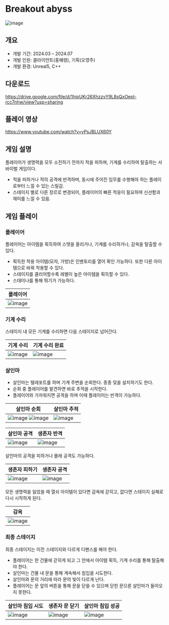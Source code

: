 # Breakout abyss
![image](https://github.com/user-attachments/assets/e8227d33-de1f-49ad-97ef-e1364fe0a233)

## 개요
* 개발 기간: 2024.03 – 2024.07
* 개발 인원: 클라이언트(홍혜령), 기획(오영주)
* 개발 환경: Unreal5, C++

## 다운로드
https://drive.google.com/file/d/1hipUKr26XhzzvY9L8sQxOepl-rcc7nhw/view?usp=sharing

## 플레이 영상
https://www.youtube.com/watch?v=yPsJBLUX60Y

## 게임 설명
플레이어가 생명력을 모두 소진하기 전까지 적을 피하며, 기계를 수리하여 탈출하는 서바이벌 게임이다.

* 적을 피하거나 적의 공격에 반격하며, 동시에 주어진 임무를 수행해야 하는 플레이로부터 느낄 수 있는 스릴감.
* 스테이지 별로 다른 장르로 변경되어, 플레이어의 빠른 적응이 필요하여 신선함과 재미를 느낄 수 있음.

## 게임 플레이
### 플레이어
플레이어는 아이템을 획득하여 스탯을 올리거나, 기계를 수리하거나, 감옥을 탈출할 수 있다.
* 획득한 착용 아이템(모자, 가방)은 인벤토리를 열어 확인 가능하다. 또한 다른 아이템으로 바꿔 착용할 수 있다.
* 스테이지를 클리어할수록 레벨이 높은 아이템을 획득할 수 있다.
* 스태미나를 통해 뛰기가 가능하다.

|플레이어|
|---|
|![image](https://github.com/user-attachments/assets/d586066a-c4d9-421f-979f-c365f7c9db2e)|

### 기계 수리
스테이지 내 모든 기계를 수리하면 다음 스테이지로 넘어간다.

|기계 수리|기계 수리 완료|
|---|---|
|![image](https://github.com/user-attachments/assets/596a0d01-1b7e-4802-9971-238fcaf01400)|![image](https://github.com/user-attachments/assets/5621d6b5-6b53-4b81-948f-e6f59a6306bd)|

### 살인마
* 살인마는 텔레포트를 하며 기계 주변을 순회한다. 종종 덫을 설치하기도 한다.
* 순회 중 플레이어를 발견하면 바로 추적을 시작한다.
* 플레이어와 가까워지면 공격을 하며 이때 플레이어는 반격이 가능하다.

|살인마 순회|살인마 추적|
|---|---|
|![image](https://github.com/user-attachments/assets/df099857-62f2-4f79-9f48-da5b11b3a42e) ![image](https://github.com/user-attachments/assets/d4747e80-5108-409c-a46b-b11514766c96)|![image](https://github.com/user-attachments/assets/69d3c2bb-d175-4571-a8c8-9825b94462e4)|

|살인마 공격|생존자 반격|
|---|---|
|![image](https://github.com/user-attachments/assets/0712e597-0ad8-4c8c-91bc-3dea58a09082)|![image](https://github.com/user-attachments/assets/7a725c88-23b5-49b6-8e96-edfeb4de30ba)|

살인마의 공격을 피하거나 몰래 공격도 가능하다.

|생존자 피하기|생존자 공격|
|---|---|
|![image](https://github.com/user-attachments/assets/8b166095-184a-457c-bc84-685d5e39a263)|![image](https://github.com/user-attachments/assets/6d965825-22aa-4756-ab94-4009b6f4a289)|

모든 생명력을 잃었을 때 열쇠 아이템이 있다면 감옥에 갇히고, 없다면 스테이지 실패로 다시 시작하게 된다.

|감옥|
|---|
|![image](https://github.com/user-attachments/assets/57bbc088-93c7-4570-885b-5ed02f0b2d76)|

### 최종 스테이지
최종 스테이지는 이전 스테이지와 다르게 디펜스를 해야 한다.
* 플레이어는 한 건물에 갇히게 되고 그 안에서 아이템 획득, 기계 수리를 통해 탈출해야 한다.
* 살인마는 건물 내 문을 통해 계속해서 침입을 시도한다.
* 살인마와 문의 거리에 따라 문의 빛이 다르게 난다.
* 플레이어는 문 앞의 버튼을 통해 문을 닫을 수 있으며 닫힌 문으론 살인마가 들어오지 못한다.


|살인마 침입 시도|생존자 문 닫기|살인마 침입 성공|
|---|---|---|
|![image](https://github.com/user-attachments/assets/5edc04a4-e11d-4d1b-92c8-d027edd31906)|![image](https://github.com/user-attachments/assets/4c10df9c-3503-4bd0-8340-24182db1fedc)|![image](https://github.com/user-attachments/assets/60712873-fa26-4705-9d0d-a8dc6c80e5ac)|
